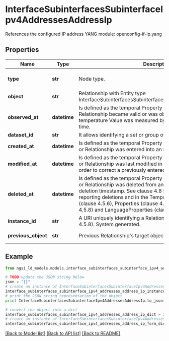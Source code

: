 # InterfaceSubinterfacesSubinterfaceIpv4AddressesAddressIp

References the configured IP address  YANG module: openconfig-if-ip.yang 

## Properties

Name | Type | Description | Notes
------------ | ------------- | ------------- | -------------
**type** | **str** | Node type.  | [optional] [default to 'Relationship']
**object** | **str** | Relationship with Entity type InterfaceSubinterfacesSubinterfaceIpv4AddressesAddressConfig. | 
**observed_at** | **datetime** | Is defined as the temporal Property at which a certain Property or Relationship became valid or was observed. For example, a temperature Value was measured by the sensor at this point in time.  | [optional] 
**dataset_id** | **str** | It allows identifying a set or group of target relationship objects.  | [optional] 
**created_at** | **datetime** | Is defined as the temporal Property at which the Entity, Property or Relationship was entered into an NGSI-LD system.  | [optional] [readonly] 
**modified_at** | **datetime** | Is defined as the temporal Property at which the Entity, Property or Relationship was last modified in an NGSI-LD system, e.g. in order to correct a previously entered incorrect value.  | [optional] [readonly] 
**deleted_at** | **datetime** | Is defined as the temporal Property at which the Entity, Property or Relationship was deleted from an NGSI-LD system.  Entity deletion timestamp. See clause 4.8 It is only used in notifications reporting deletions and in the Temporal Representation of Entities (clause 4.5.6), Properties (clause 4.5.7), Relationships (clause 4.5.8) and LanguageProperties (clause 5.2.32).  | [optional] [readonly] 
**instance_id** | **str** | A URI uniquely identifying a Relationship instance (see clause 4.5.8). System generated.  | [optional] [readonly] 
**previous_object** | **str** | Previous Relationship&#39;s target object. Only used in notifications.  | [optional] [readonly] 

## Example

```python
from ngsi_ld_models.models.interface_subinterfaces_subinterface_ipv4_addresses_address_ip import InterfaceSubinterfacesSubinterfaceIpv4AddressesAddressIp

# TODO update the JSON string below
json = "{}"
# create an instance of InterfaceSubinterfacesSubinterfaceIpv4AddressesAddressIp from a JSON string
interface_subinterfaces_subinterface_ipv4_addresses_address_ip_instance = InterfaceSubinterfacesSubinterfaceIpv4AddressesAddressIp.from_json(json)
# print the JSON string representation of the object
print InterfaceSubinterfacesSubinterfaceIpv4AddressesAddressIp.to_json()

# convert the object into a dict
interface_subinterfaces_subinterface_ipv4_addresses_address_ip_dict = interface_subinterfaces_subinterface_ipv4_addresses_address_ip_instance.to_dict()
# create an instance of InterfaceSubinterfacesSubinterfaceIpv4AddressesAddressIp from a dict
interface_subinterfaces_subinterface_ipv4_addresses_address_ip_form_dict = interface_subinterfaces_subinterface_ipv4_addresses_address_ip.from_dict(interface_subinterfaces_subinterface_ipv4_addresses_address_ip_dict)
```
[[Back to Model list]](../README.md#documentation-for-models) [[Back to API list]](../README.md#documentation-for-api-endpoints) [[Back to README]](../README.md)



